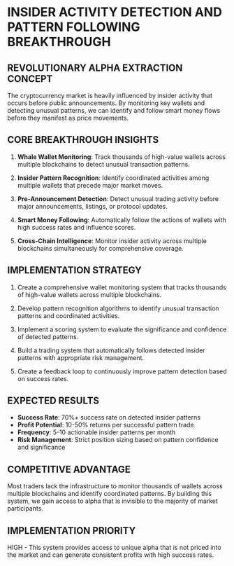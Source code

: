 # INSIDER ACTIVITY DETECTION AND PATTERN FOLLOWING BREAKTHROUGH

## REVOLUTIONARY ALPHA EXTRACTION CONCEPT

The cryptocurrency market is heavily influenced by insider activity that occurs before public announcements. By monitoring key wallets and detecting unusual patterns, we can identify and follow smart money flows before they manifest as price movements.

## CORE BREAKTHROUGH INSIGHTS

1. **Whale Wallet Monitoring**: Track thousands of high-value wallets across multiple blockchains to detect unusual transaction patterns.

2. **Insider Pattern Recognition**: Identify coordinated activities among multiple wallets that precede major market moves.

3. **Pre-Announcement Detection**: Detect unusual trading activity before major announcements, listings, or protocol updates.

4. **Smart Money Following**: Automatically follow the actions of wallets with high success rates and influence scores.

5. **Cross-Chain Intelligence**: Monitor insider activity across multiple blockchains simultaneously for comprehensive coverage.

## IMPLEMENTATION STRATEGY

1. Create a comprehensive wallet monitoring system that tracks thousands of high-value wallets across multiple blockchains.

2. Develop pattern recognition algorithms to identify unusual transaction patterns and coordinated activities.

3. Implement a scoring system to evaluate the significance and confidence of detected patterns.

4. Build a trading system that automatically follows detected insider patterns with appropriate risk management.

5. Create a feedback loop to continuously improve pattern detection based on success rates.

## EXPECTED RESULTS

- **Success Rate**: 70%+ success rate on detected insider patterns
- **Profit Potential**: 10-50% returns per successful pattern trade
- **Frequency**: 5-10 actionable insider patterns per month
- **Risk Management**: Strict position sizing based on pattern confidence and significance

## COMPETITIVE ADVANTAGE

Most traders lack the infrastructure to monitor thousands of wallets across multiple blockchains and identify coordinated patterns. By building this system, we gain access to alpha that is invisible to the majority of market participants.

## IMPLEMENTATION PRIORITY

HIGH - This system provides access to unique alpha that is not priced into the market and can generate consistent profits with high success rates.
